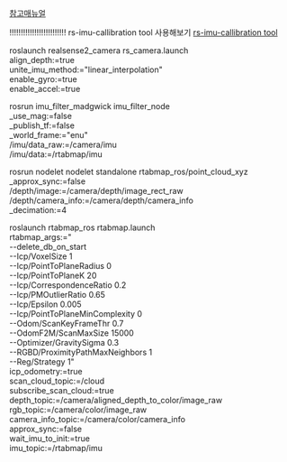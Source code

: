 [참고매뉴얼](http://wiki.ros.org/rtabmap_ros#rtabmap_ros.2Fpoint_cloud_xyz)

!!!!!!!!!!!!!!!!!!!!!!!!! rs-imu-callibration tool  사용해보기
[rs-imu-callibration tool](https://github.com/IntelRealSense/librealsense/tree/master/tools/rs-imu-calibration)


roslaunch realsense2_camera rs_camera.launch\
    align_depth:=true \
    unite_imu_method:="linear_interpolation" \
    enable_gyro:=true \
    enable_accel:=true

rosrun imu_filter_madgwick imu_filter_node\
     _use_mag:=false\
     _publish_tf:=false\
     _world_frame:="enu"\
     /imu/data_raw:=/camera/imu\
     /imu/data:=/rtabmap/imu

rosrun nodelet nodelet standalone rtabmap_ros/point_cloud_xyz \
    _approx_sync:=false  \
    /depth/image:=/camera/depth/image_rect_raw \
    /depth/camera_info:=/camera/depth/camera_info \
    _decimation:=4

roslaunch rtabmap_ros rtabmap.launch\
    rtabmap_args:="\
      --delete_db_on_start \
      --Icp/VoxelSize 1 \
      --Icp/PointToPlaneRadius 0 \
      --Icp/PointToPlaneK 20 \
      --Icp/CorrespondenceRatio 0.2 \
      --Icp/PMOutlierRatio 0.65 \
      --Icp/Epsilon 0.005 \
      --Icp/PointToPlaneMinComplexity 0 \
      --Odom/ScanKeyFrameThr 0.7 \
      --OdomF2M/ScanMaxSize 15000 \
      --Optimizer/GravitySigma 0.3 \
      --RGBD/ProximityPathMaxNeighbors 1 \
      --Reg/Strategy 1" \
    icp_odometry:=true \
    scan_cloud_topic:=/cloud \
    subscribe_scan_cloud:=true \
    depth_topic:=/camera/aligned_depth_to_color/image_raw \
    rgb_topic:=/camera/color/image_raw \
    camera_info_topic:=/camera/color/camera_info \
    approx_sync:=false \
    wait_imu_to_init:=true \
    imu_topic:=/rtabmap/imu 
